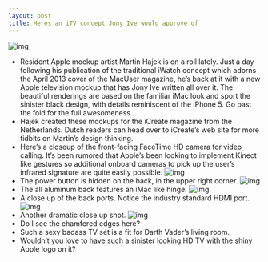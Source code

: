 ```yaml
---
layout: post
title: Heres an iTV concept Jony Ive would approve of
---
```

![img](http://media.idownloadblog.com/wp-content/uploads/2013/03/iTV-mockup-Martin-Hajek-002.jpg)
* Resident Apple mockup artist Martin Hajek is on a roll lately. Just a day following his publication of the traditional iWatch concept which adorns the April 2013 cover of the MacUser magazine, he’s back at it with a new Apple television mockup that has Jony Ive written all over it. The beautiful renderings are based on the familiar iMac look and sport the sinister black design, with details reminiscent of the iPhone 5. Go past the fold for the full awesomeness…
* Hajek created these mockups for the iCreate magazine from the Netherlands. Dutch readers can head over to iCreate’s web site for more tidbits on Martin’s design thinking.
* Here’s a closeup of the front-facing FaceTime HD camera for video calling. It’s been rumored that Apple’s been looking to implement Kinect like gestures so additional onboard cameras to pick up the user’s infrared signature are quite easily possible.
![img](http://media.idownloadblog.com/wp-content/uploads/2013/03/iTV-mockup-Martin-Hajek-001.jpg)
* The power button is hidden on the back, in the upper right corner.
![img](http://media.idownloadblog.com/wp-content/uploads/2013/03/iTV-mockup-Martin-Hajek-006.jpg)
* The all aluminum back features an iMac like hinge.
![img](http://media.idownloadblog.com/wp-content/uploads/2013/03/iTV-mockup-Martin-Hajek-003.jpg)
* A close up of the back ports. Notice the industry standard HDMI port.
![img](http://media.idownloadblog.com/wp-content/uploads/2013/03/iTV-mockup-Martin-Hajek-004.jpg)
* Another dramatic close up shot.
![img](http://media.idownloadblog.com/wp-content/uploads/2013/03/iTV-mockup-Martin-Hajek-005.jpg)
* Do I see the chamfered edges here?
* Such a sexy badass TV set is a fit for Darth Vader’s living room.
* Wouldn’t you love to have such a sinister looking HD TV with the shiny Apple logo on it?

